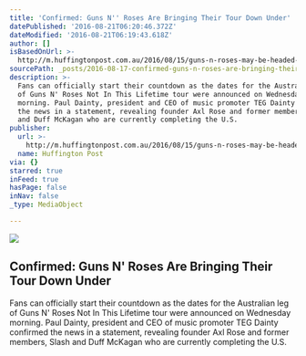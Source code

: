```yaml
---
title: 'Confirmed: Guns N'' Roses Are Bringing Their Tour Down Under'
datePublished: '2016-08-21T06:20:46.372Z'
dateModified: '2016-08-21T06:19:43.618Z'
author: []
isBasedOnUrl: >-
  http://m.huffingtonpost.com.au/2016/08/15/guns-n-roses-may-be-headed-for-australia-melbourne-billboard-s/
sourcePath: _posts/2016-08-17-confirmed-guns-n-roses-are-bringing-their-tour-down-under.md
description: >-
  Fans can officially start their countdown as the dates for the Australian leg
  of Guns N' Roses Not In This Lifetime tour were announced on Wednesday
  morning. Paul Dainty, president and CEO of music promoter TEG Dainty confirmed
  the news in a statement, revealing founder Axl Rose and former members, Slash
  and Duff McKagan who are currently completing the U.S.
publisher:
  url: >-
    http://m.huffingtonpost.com.au/2016/08/15/guns-n-roses-may-be-headed-for-australia-melbourne-billboard-s/
  name: Huffington Post
via: {}
starred: true
inFeed: true
hasPage: false
inNav: false
_type: MediaObject

---
```

<article style=""><img src="http://o.aolcdn.com/dims-shared/dims3/GLOB/crop/960x481+0+53/resize/630x315!/format/jpg/quality/85/http%3A%2F%2Fo.aolcdn.com%2Fhss%2Fstorage%2Fmidas%2Fd97c02bd1b4caed7c21dceced99ba684%2F204206539%2Fgunsnroses.jpg" /><h1>Confirmed: Guns N' Roses Are Bringing Their Tour Down Under</h1><p>Fans can officially start their countdown as the dates for the Australian leg of Guns N' Roses Not In This Lifetime tour were announced on Wednesday morning. Paul Dainty, president and CEO of music promoter TEG Dainty confirmed the news in a statement, revealing founder Axl Rose and former members, Slash and Duff McKagan who are currently completing the U.S.</p></article>